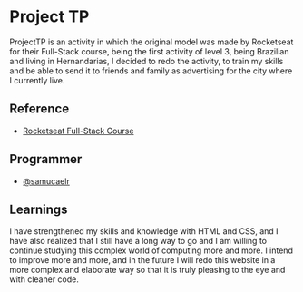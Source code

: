 
# Project TP

ProjectTP is an activity in which the original model was made by Rocketseat for their Full-Stack course, being the first activity of level 3, being Brazilian and living in Hernandarias, I decided to redo the activity, to train my skills and be able to send it to friends and family as advertising for the city where I currently live.


## Reference

 - [Rocketseat Full-Stack Course](https://app.rocketseat.com.br/journey/full-stack/contents)

## Programmer

- [@samucaelr](https://github.com/samucaelr)


## Learnings

I have strengthened my skills and knowledge with HTML and CSS, and I have also realized that I still have a long way to go and I am willing to continue studying this complex world of computing more and more. I intend to improve more and more, and in the future I will redo this website in a more complex and elaborate way so that it is truly pleasing to the eye and with cleaner code.

 